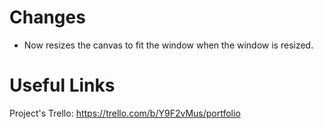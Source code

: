 # Changes
- Now resizes the canvas to fit the window when the window is resized.

# Useful Links
Project's Trello: https://trello.com/b/Y9F2vMus/portfolio